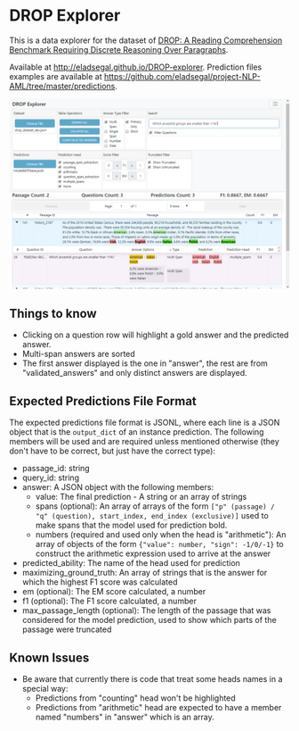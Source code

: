 # DROP Explorer

This is a data explorer for the dataset of [DROP: A Reading Comprehension Benchmark Requiring Discrete Reasoning Over Paragraphs](https://allennlp.org/drop).

Available at http://eladsegal.github.io/DROP-explorer.
Prediction files examples are available at https://github.com/eladsegal/project-NLP-AML/tree/master/predictions.

![DROP Explorer screenshot](screenshot.png)

## Things to know

- Clicking on a question row will highlight a gold answer and the predicted answer.
- Multi-span answers are sorted
- The first answer displayed is the one in "answer", the rest are from "validated_answers" and only distinct answers are displayed. 

## Expected Predictions File Format

The expected predictions file format is JSONL, where each line is a JSON object that is the `output_dict` of an instance prediction.
The following members will be used and are required unless mentioned otherwise (they don't have to be correct, but just have the correct type):
- passage_id: string
- query_id: string
- answer: A JSON object with the following members:
    - value: The final prediction - A string or an array of strings
    - spans (optional): An array of arrays of the form `["p" (passage) / "q" (question), start_index, end_index (exclusive)]` used to make spans that the model used for prediction bold.
    - numbers (required and used only when the head is "arithmetic"): An array of objects of the form `{"value": number, "sign": -1/0/-1}` to construct the arithmetic expression used to arrive at the answer
- predicted_ability: The name of the head used for prediction 
- maximizing_ground_truth: An array of strings that is the answer for which the highest F1 score was calculated
- em (optional): The EM score calculated, a number
- f1 (optional): The F1 score calculated, a number
- max_passage_length (optional): The length of the passage that was considered for the model prediction, used to show which parts of the passage were truncated

## Known Issues

- Be aware that currently there is code that treat some heads names in a special way:
    - Predictions from "counting" head won't be highlighted
    - Predictions from "arithmetic" head are expected to have a member named "numbers" in "answer" which is an array.
